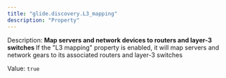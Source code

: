 ```yaml
---
title: "glide.discovery.L3_mapping"
description: "Property"
---
```


Description: <b>Map servers and network devices to routers and layer-3 switches </b> If the "L3 mapping" property is enabled, it will map servers and network gears to its associated routers and layer-3 switches

Value: `true`